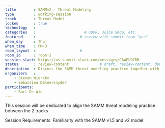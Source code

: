 ```yaml
---
title        : SAMMv2 - Threat Modeling
type         : working-session
track        : Threat Model
locked       : true
technology   :
categories   :                      # GDPR, Juice Shop, etc.
featured     :                    # review with summit team "yes"
when_day     : Thu
when_time    : PM-3
room_layout  :                    #
room_id      : room-3
session_slack: https://os-summit.slack.com/messages/CAWEU9CRM
status       : review-content              # draft, review-content, done
description  : Discuss the SAMM threat modeling practice together with the SAMM team
organizers   :
    - Steven Wierckx
    - Sebastien Deleersnyder
participants:
    - Bart De Win
---
```


This session will be dedicated to align the SAMM threat modeling practice between the 2 tracks

Session Requirements: Familiarity with the SAMM v1.5 and v2 model
